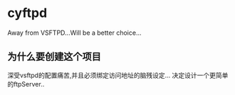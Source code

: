 # cyftpd
Away from VSFTPD...Will be a better choice...

## 为什么要创建这个项目

深受vsftpd的配置痛苦,并且必须绑定访问地址的脑残设定...
决定设计一个更简单的ftpServer..

